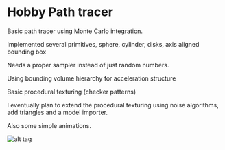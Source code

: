 # Hobby Path tracer

Basic path tracer using Monte Carlo integration.

Implemented several primitives, sphere, cylinder, disks, axis aligned bounding box

Needs a proper sampler instead of just random numbers.

Using bounding volume hierarchy for acceleration structure

Basic procedural texturing (checker patterns)

I eventually plan to extend the procedural texturing using noise algorithms, add triangles and a model importer.

Also some simple animations.

![alt tag](https://raw.githubusercontent.com/username/hobby_pathtracer/source/images/diffuse_reflect_refract.png)
